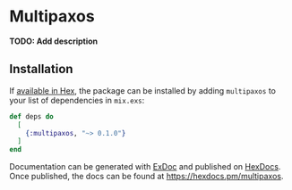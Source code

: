 # Multipaxos

**TODO: Add description**

## Installation

If [available in Hex](https://hex.pm/docs/publish), the package can be installed
by adding `multipaxos` to your list of dependencies in `mix.exs`:

```elixir
def deps do
  [
    {:multipaxos, "~> 0.1.0"}
  ]
end
```

Documentation can be generated with [ExDoc](https://github.com/elixir-lang/ex_doc)
and published on [HexDocs](https://hexdocs.pm). Once published, the docs can
be found at <https://hexdocs.pm/multipaxos>.

